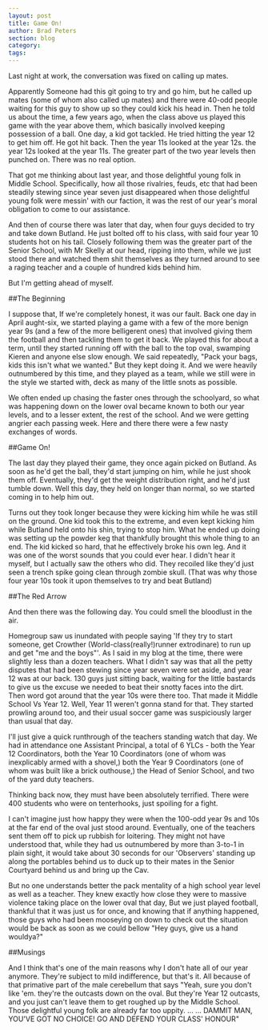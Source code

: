 ```yaml
---
layout: post
title: Game On! 
author: Brad Peters
section: blog
category: 
tags:
---
```


Last night at work, the conversation was fixed on calling up mates.

Apparently Someone had this git going to try and go him, but he called up mates (some of whom also called up mates) and there were 40-odd people waiting for this guy to show up so they could kick his head in. Then he told us about the time, a few years ago, when the class above us played this game with the year above them, which basically involved keeping possession of a ball. One day, a kid got tackled. He tried hitting the year 12 to get him off. He got hit back. Then the year 11s looked at the year 12s. the year 12s looked at the year 11s. The greater part of the two year levels then punched on. There was no real option.

That got me thinking about last year, and those delightful young folk in Middle School. Specifically, how all those rivalries, feuds, etc that had been steadily stewing since year seven just disappeared when those delightful young folk were messin' with our faction, it was the rest of our year's moral obligation to come to our assistance. 

And then of course there was later that day, when four guys decided to try and take down Butland. He just bolted off to his class, with said four year 10 students hot on his tail. Closely following them was the greater part of the Senior School, with Mr Skelly at our head, ripping into them, while we just stood there and watched them shit themselves as they turned around to see a raging teacher and a couple of hundred kids behind him. 

But I'm getting ahead of myself.

##The Beginning

I suppose that, If we're completely honest, it was our fault. Back one day in April aught-six, we started playing a game with a few of the more benign year 9s (and a few of the more belligerent ones) that involved giving them the football and then tackling them to get it back. We played this for about a term, until they started running off with the ball to the top oval, swamping Kieren and anyone else slow enough. We said repeatedly, "Pack your bags, kids this isn't what we wanted." But they kept doing it. And we were heavily outnumbered by this time, and they played as a team, while we still were in the style we started with, deck as many of the little snots as possible.

We often ended up chasing the faster ones through the schoolyard, so what was happening down on the lower oval became known to both our year levels, and to a lesser extent, the rest of the school. And we were getting angrier each passing week. Here and there there were a few nasty exchanges of words.

##Game On!

The last day they played their game, they once again picked on Butland. As soon as he'd get the ball, they'd start jumping on him, while he just shook them off. Eventually, they'd get the weight distribution right, and he'd just tumble down. Well this day, they held on longer than normal, so we started coming in to help him out.

Turns out they took longer because they were kicking him while he was still on the ground. One kid took this to the extreme, and even kept kicking him while Butland held onto his shin, trying to stop him. What he ended up doing was setting up the powder keg that thankfully brought this whole thing to an end. The kid kicked so hard, that he effectively broke his own leg. And it was one of the worst sounds that you could ever hear. I didn't hear it myself, but I actually saw the others who did. They recoiled like they'd just seen a trench spike going clean through zombie skull. (That was why those four year 10s took it upon themselves to try and beat Butland)

##The Red Arrow

And then there was the following day. You could smell the bloodlust in the air.

Homegroup saw us inundated with people saying 'If they try to start someone, get Crowther (World-class(really!)runner extrodinare) to run up and get "me and the boys"'. As I said in my blog at the time, there were slightly less than a dozen teachers. What I didn't say was that all the petty disputes that had been stewing since year seven were set aside, and year 12 was at our back. 130 guys just sitting back, waiting for the little bastards to give us the excuse we needed to beat their snotty faces into the dirt. Then word got around that the year 10s were there too. That made it Middle School Vs Year 12. Well, Year 11 weren't gonna stand for that. They started prowling around too, and their usual soccer game was suspiciously larger than usual that day.

I'll just give a quick runthrough of the teachers standing watch that day. We had in attendance one Assistant Principal, a total of 6 YLCs - both the Year 12 Coordinators, both the Year 10 Coordinators (one of whom was inexplicably armed with a shovel,) both the Year 9 Coordinators (one of whom was built like a brick outhouse,) the Head of Senior School, and two of the yard duty teachers. 

Thinking back now, they must have been absolutely terrified. There were 400 students who were on tenterhooks, just spoiling for a fight.

I can't imagine just how happy they were when the 100-odd year 9s and 10s at the far end of the oval just stood around. Eventually, one of the teachers sent them off to pick up rubbish for loitering. They might not have understood that, while they had us outnumbered by more than 3-to-1 in plain sight, it would take about 30 seconds for our 'Observers' standing up along the portables behind us to duck up to their mates in the Senior Courtyard behind us and bring up the Cav.

But no one understands better the pack mentality of a high school year level as well as a teacher. They knew exactly how close they were to massive violence taking place on the lower oval that day, But we just played football, thankful that it was just us for once, and knowing that if anything happened, those guys who had been mooseying on down to check out the situation would be back as soon as we could bellow "Hey guys, give us a hand wouldya?"

##Musings

And I think that's one of the main reasons why I don't hate all of our year anymore. They're subject to mild indifference, but that's it. All because of that primative part of the male cerebellum that says "Yeah, sure you don't like 'em. they're the outcasts down on the oval. But they're Year 12 outcasts, and you just can't leave them to get roughed up by the Middle School. Those delightful young folk are already far too uppity. ... ... DAMMIT MAN, YOU'VE GOT NO CHOICE! GO AND DEFEND YOUR CLASS' HONOUR"